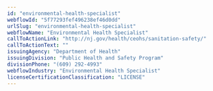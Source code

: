 ```yaml
---
id: "environmental-health-specialist"
webflowId: "5f77293fef496238ef46d0dd"
urlSlug: "environmental-health-specialist"
webflowName: "Environmental Health Specialist"
callToActionLink: "http://nj.gov/health/ceohs/sanitation-safety/"
callToActionText: ""
issuingAgency: "Department of Health"
issuingDivision: "Public Health and Safety Program"
divisionPhone: "(609) 292-4993"
webflowIndustry: "Environmental Health Specialist"
licenseCertificationClassification: "LICENSE"
---
```


